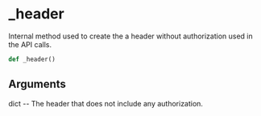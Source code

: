 # _header

Internal method used to create the a header without authorization used in the API calls.

```py
def _header()
```

## Arguments
dict -- The header that does not include any authorization.




